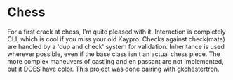 Chess
=====

For a first crack at chess, I'm quite pleased with it. Interaction is completely CLI, which is cool if you miss your old Kaypro. Checks against check(mate) are handled by a 'dup and check' system for validation. Inheritance is used wherever possible, even if the base class isn't an actual chess piece. The more complex maneuvers of castling and en passant are not implemented, but it DOES have color. This project was done pairing with gkchestertron.  
